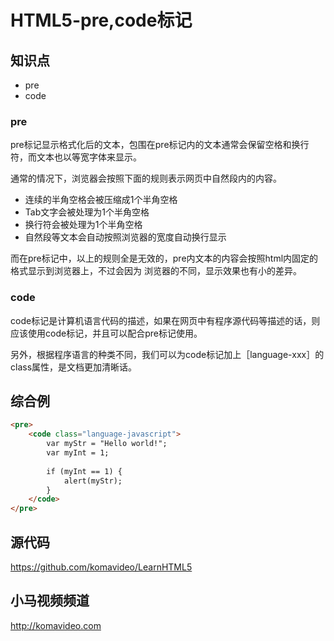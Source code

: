 HTML5-pre,code标记
=================

## 知识点

* pre
* code

### pre

pre标记显示格式化后的文本，包围在pre标记内的文本通常会保留空格和换行符，而文本也以等宽字体来显示。

通常的情况下，浏览器会按照下面的规则表示网页中自然段内的内容。

* 连续的半角空格会被压缩成1个半角空格
* Tab文字会被处理为1个半角空格
* 换行符会被处理为1个半角空格
* 自然段等文本会自动按照浏览器的宽度自动换行显示

而在pre标记中，以上的规则全是无效的，pre内文本的内容会按照html内固定的格式显示到浏览器上，不过会因为
浏览器的不同，显示效果也有小的差异。

### code

code标记是计算机语言代码的描述，如果在网页中有程序源代码等描述的话，则应该使用code标记，并且可以配合pre标记使用。

另外，根据程序语言的种类不同，我们可以为code标记加上［language-xxx］的class属性，是文档更加清晰话。

## 综合例

~~~html
<pre>
    <code class="language-javascript">
        var myStr = "Hello world!";
        var myInt = 1;
        
        if (myInt == 1) {
            alert(myStr);
        }
    </code>
</pre>
~~~

## 源代码

https://github.com/komavideo/LearnHTML5

## 小马视频频道

http://komavideo.com
